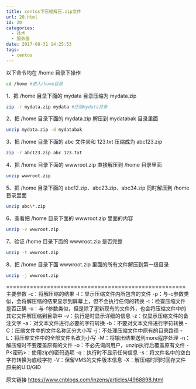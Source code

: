 ```yaml
---
title: centos下压缩解压.zip文件
url: 20.html
id: 20
categories:
  - 技术
  - 服务器
date: 2017-08-31 14:25:53
tags:
  - centos
---
```


以下命令均在 /home 目录下操作
```bash
cd /home #进入/home目录
```


1、把 /home 目录下面的 mydata 目录压缩为 mydata.zip
```bash
zip -r mydata.zip mydata #压缩mydata目录
```

2、把 /home 目录下面的 mydata.zip 解压到 mydatabak 目录里面
```bash
unzip mydata.zip -d mydatabak
```

3、把 /home 目录下面的 abc 文件夹和 123.txt 压缩成为 abc123.zip
```bash
zip -r abc123.zip abc 123.txt
```

4、把 /home 目录下面的 wwwroot.zip 直接解压到 /home 目录里面
```bash 
unzip wwwroot.zip
```

5、把 /home 目录下面的 abc12.zip、abc23.zip、abc34.zip 同时解压到 /home 目录里面
```bash
unzip abc\*.zip
```

6、查看把 /home 目录下面的 wwwroot.zip 里面的内容
```bash
unzip -v wwwroot.zip
```

7、验证 /home 目录下面的 wwwroot.zip 是否完整
```bash
unzip -t wwwroot.zip
```

8、把 /home 目录下面 wwwroot.zip 里面的所有文件解压到第一级目录
```bash
unzip -j wwwroot.zip
```
=====================================================
主要参数
-c：将解压缩的结果
-l：显示压缩文件内所包含的文件
-p：与-c参数类似，会将解压缩的结果显示到屏幕上，但不会执行任何的转换
-t：检查压缩文件是否正确
-u：与-f参数类似，但是除了更新现有的文件外，也会将压缩文件中的其它文件解压缩到目录中
-v：执行是时显示详细的信息
-z：仅显示压缩文件的备注文字
-a：对文本文件进行必要的字符转换
-b：不要对文本文件进行字符转换
-C：压缩文件中的文件名称区分大小写
-j：不处理压缩文件中原有的目录路径
-L：将压缩文件中的全部文件名改为小写
-M：将输出结果送到more程序处理
-n：解压缩时不要覆盖原有的文件
-o：不必先询问用户，unzip执行后覆盖原有文件
-P<密码>：使用zip的密码选项
-q：执行时不显示任何信息
-s：将文件名中的空白字符转换为底线字符
-V：保留VMS的文件版本信息
-X：解压缩时同时回存文件原来的UID/GID


原文链接
https://www.cnblogs.com/inzens/articles/4968898.html